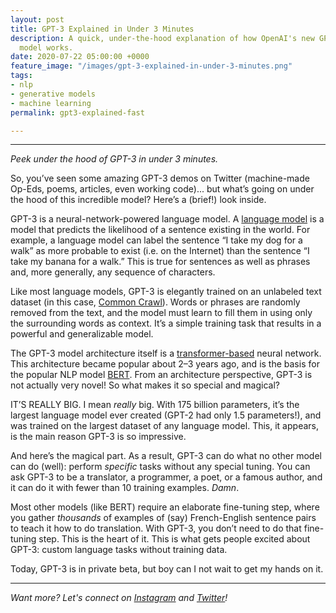 ```yaml
---
layout: post
title: GPT-3 Explained in Under 3 Minutes
description: A quick, under-the-hood explanation of how OpenAI's new GPT3 language
  model works.
date: 2020-07-22 05:00:00 +0000
feature_image: "/images/gpt-3-explained-in-under-3-minutes.png"
tags:
- nlp
- generative models
- machine learning
permalink: gpt3-explained-fast

---
```

***

_Peek under the hood of GPT-3 in under 3 minutes._

<!--more-->

So, you’ve seen some amazing GPT-3 demos on Twitter (machine-made Op-Eds, poems, articles, even working code)... but what’s going on under the hood of this incredible model? Here’s a (brief!) look inside.

GPT-3 is a neural-network-powered language model. A [language model](https://towardsdatascience.com/language-modeling-c1cf7b983685) is a model that predicts the likelihood of a sentence existing in the world. For example, a language model can label the sentence “I take my dog for a walk” as more probable to exist (i.e. on the Internet) than the sentence “I take my banana for a walk.” This is true for sentences as well as phrases and, more generally, any sequence of characters.

Like most language models, GPT-3 is elegantly trained on an unlabeled text dataset (in this case, [Common Crawl](https://commoncrawl.org/)). Words or phrases are randomly removed from the text, and the model must learn to fill them in using only the surrounding words as context. It’s a simple training task that results in a powerful and generalizable model.

The GPT-3 model architecture itself is a [transformer-based](https://towardsdatascience.com/https-medium-com-chaturangarajapakshe-text-classification-with-transformer-models-d370944b50ca) neural network. This architecture became popular about 2–3 years ago, and is the basis for the popular NLP model [BERT](https://towardsdatascience.com/bert-explained-state-of-the-art-language-model-for-nlp-f8b21a9b6270). From an architecture perspective, GPT-3 is not actually very novel! So what makes it so special and magical?

IT’S REALLY BIG. I mean _really_ big. With 175 billion parameters, it’s the largest language model ever created (GPT-2 had only 1.5 parameters!), and was trained on the largest dataset of any language model. This, it appears, is the main reason GPT-3 is so impressive.

And here’s the magical part. As a result, GPT-3 can do what no other model can do (well): perform *specific* tasks without any special tuning. You can ask GPT-3 to be a translator, a programmer, a poet, or a famous author, and it can do it with fewer than 10 training examples. _Damn_.

Most other models (like BERT) require an elaborate fine-tuning step, where you gather _thousands_ of examples of (say) French-English sentence pairs to teach it how to do translation. With GPT-3, you don’t need to do that fine-tuning step. This is the heart of it. This is what gets people excited about GPT-3: custom language tasks without training data.

Today, GPT-3 is in private beta, but boy can I not wait to get my hands on it.

***

_Want more? Let's connect on_ [_Instagram_](https://www.instagram.com/dale_on_ai/) _and_ [_Twitter_](https://twitter.com/dalequark)_!_